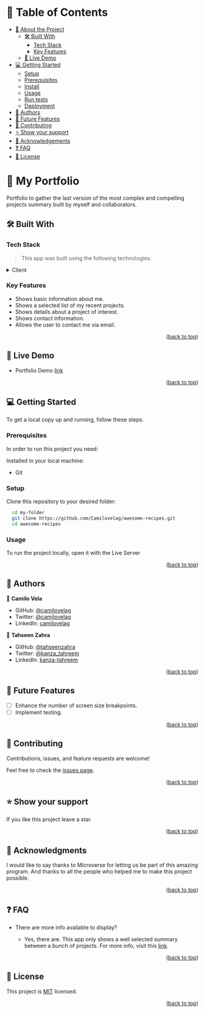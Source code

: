 <a name="readme-top"></a>

# 📗 Table of Contents

- [📖 About the Project](#about-project)
  - [🛠 Built With](#built-with)
    - [Tech Stack](#tech-stack)
    - [Key Features](#key-features)
  - [🚀 Live Demo](#live-demo)
- [💻 Getting Started](#getting-started)
  - [Setup](#setup)
  - [Prerequisites](#prerequisites)
  - [Install](#install)
  - [Usage](#usage)
  - [Run tests](#run-tests)
  - [Deployment](#triangular_flag_on_post-deployment)
- [👥 Authors](#authors)
- [🔭 Future Features](#future-features)
- [🤝 Contributing](#contributing)
- [⭐️ Show your support](#support)
- [🙏 Acknowledgements](#acknowledgements)
- [❓ FAQ](#faq)
- [📝 License](#license)

# 📖 My Portfolio <a name="about-project"></a>

Portfolio to gather the last version of the most complex and compelling projects summary built by myself and collaborators.


## 🛠 Built With <a name="built-with"></a>

### Tech Stack <a name="tech-stack"></a>

> This app was built using the following technologies:

<details>
  <summary>Client</summary>
  <ul>
    <li>HTML/li>
    <li>CSS</li>
    <li>JavaScript</li>
  </ul>
</details>

### Key Features <a name="key-features"></a>

- Shows basic information about me.
- Shows a selected list of my recent projects.
- Shows details about a project of interest.
- Shows contact information.
- Allows the user to contact me via email.

<p align="right">(<a href="#readme-top">back to top</a>)</p>

## 🚀 Live Demo <a name="live-demo"></a>

- Portfolio Demo [link](https://camilovelag.github.io/my-portfolio/)

<p align="right">(<a href="#readme-top">back to top</a>)</p>

## 💻 Getting Started <a name="getting-started"></a>

To get a local copy up and running, follow these steps.

### Prerequisites

In order to run this project you need:

Installed in your local machine:

- Git

### Setup

Clone this repository to your desired folder:

```sh
  cd my-folder
  git clone https://github.com/Camilovelag/awesome-recipes.git
  cd awesome-recipes
```

### Usage

To run the project locally, open it with the Live Server

<p align="right">(<a href="#readme-top">back to top</a>)</p>

## 👥 Authors <a name="authors"></a>

👤 **Camilo Vela**

- GitHub: [@camilovelag](https://github.com/camilovelag)
- Twitter: [@camilovelag](https://twitter.com/camilovelag)
- LinkedIn: [camilovelag](https://linkedin.com/in/camilovelag)

👤 **Tahseen Zahra**

- GitHub: [@tahseenzahra](https://github.com/tahseenzahra)
- Twitter: [@kanza_tahreem](https://twitter.com/kanza_tahreem)
- LinkedIn: [kanza-tahreem](https://www.linkedin.com/in/kanza-tahreem/)

<p align="right">(<a href="#readme-top">back to top</a>)</p>

## 🔭 Future Features <a name="future-features"></a>

- [ ] Enhance the number of screen size breakpoints.
- [ ] Implement testing.

<p align="right">(<a href="#readme-top">back to top</a>)</p>

## 🤝 Contributing <a name="contributing"></a>

Contributions, issues, and feature requests are welcome!

Feel free to check the [issues page](https://github.com/Camilovelag/my-portfolio/issues).

<p align="right">(<a href="#readme-top">back to top</a>)</p>

## ⭐️ Show your support <a name="support"></a>

If you like this project leave a star.

<p align="right">(<a href="#readme-top">back to top</a>)</p>

## 🙏 Acknowledgments <a name="acknowledgements"></a>

I would like to say thanks to Microverse for letting us be part of this amazing program.
And thanks to all the people who helped me to make this project possible.

<p align="right">(<a href="#readme-top">back to top</a>)</p>

## ❓ FAQ <a name="faq"></a>

- There are more info available to display?

  - Yes, there are. This app only shows a well selected summary between a bunch of projects.
    For more info, visit this [link](https://github.com/Camilovelag).

<p align="right">(<a href="#readme-top">back to top</a>)</p>

## 📝 License <a name="license"></a>

This project is [MIT](./LICENSE) licensed.

<p align="right">(<a href="#readme-top">back to top</a>)</p>
